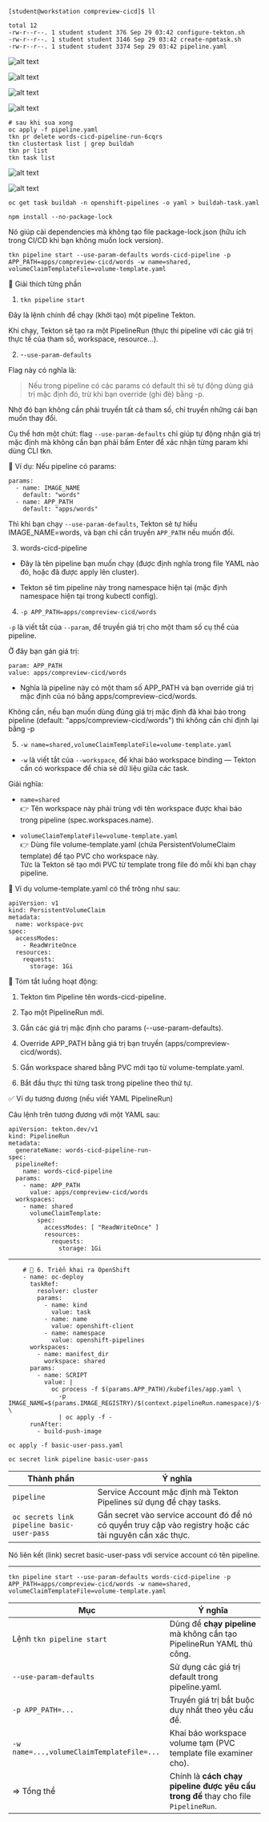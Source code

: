 ```
[student@workstation compreview-cicd]$ ll

total 12
-rw-r--r--. 1 student student 376 Sep 29 03:42 configure-tekton.sh
-rw-r--r--. 1 student student 3146 Sep 29 03:42 create-npmtask.sh
-rw-r--r--. 1 student student 3374 Sep 29 03:42 pipeline.yaml
```

![alt text](pic/1.png)

![alt text](pic/2.png)

![alt text](pic/3.png)

![alt text](pic/4.png)

```
# sau khi sua xong
oc apply -f pipeline.yaml
tkn pr delete words-cicd-pipeline-run-6cqrs 
tkn clustertask list | grep buildah
tkn pr list
tkn task list
```

![alt text](pic/5.png)

![alt text](pic/6.png)

```
oc get task buildah -n openshift-pipelines -o yaml > buildah-task.yaml
```

```
npm install --no-package-lock
```

Nó giúp cài dependencies mà không tạo file package-lock.json (hữu ích trong CI/CD khi bạn không muốn lock version).
```
tkn pipeline start --use-param-defaults words-cicd-pipeline -p APP_PATH=apps/compreview-cicd/words -w name=shared, volumeClaimTemplateFile=volume-template.yaml
```
🧠 Giải thích từng phần  
1. `tkn pipeline start`

Đây là lệnh chính để chạy (khởi tạo) một pipeline Tekton.

Khi chạy, Tekton sẽ tạo ra một PipelineRun (thực thi pipeline với các giá trị thực tế của tham số, workspace, resource...).

2. -`-use-param-defaults`

Flag này có nghĩa là:

> Nếu trong pipeline có các params có default thì sẽ tự động dùng giá trị mặc định đó, trừ khi bạn override (ghi đè) bằng -p.

Nhờ đó bạn không cần phải truyền tất cả tham số, chỉ truyền những cái bạn muốn thay đổi.

Cụ thể hơn một chút: flag `--use-param-defaults` chỉ giúp tự động nhận giá trị mặc định mà không cần bạn phải bấm Enter để xác nhận từng param khi dùng CLI tkn.

📌 Ví dụ:
Nếu pipeline có params:
```
params:
  - name: IMAGE_NAME
    default: "words"
  - name: APP_PATH
    default: "apps/words"
```

Thì khi bạn chạy `--use-param-defaults`, Tekton sẽ tự hiểu IMAGE_NAME=words, và bạn chỉ cần truyền `APP_PATH` nếu muốn đổi.

3. words-cicd-pipeline

- Đây là tên pipeline bạn muốn chạy (được định nghĩa trong file YAML nào đó, hoặc đã được apply lên cluster).

- Tekton sẽ tìm pipeline này trong namespace hiện tại (mặc định namespace hiện tại trong kubectl config).

4. `-p APP_PATH=apps/compreview-cicd/words`

`-p` là viết tắt của `--param`, để truyền giá trị cho một tham số cụ thể của pipeline.

Ở đây bạn gán giá trị:
```
param: APP_PATH
value: apps/compreview-cicd/words
```

- Nghĩa là pipeline này có một tham số APP_PATH và bạn override giá trị mặc định của nó bằng apps/compreview-cicd/words.

Không cần, nếu bạn muốn dùng đúng giá trị mặc định đã khai báo trong pipeline (default: "apps/compreview-cicd/words") thì không cần chỉ định lại bằng -p

5. `-w name=shared,volumeClaimTemplateFile=volume-template.yaml`

- `-w` là viết tắt của `--workspace`, để khai báo workspace binding — Tekton cần có workspace để chia sẻ dữ liệu giữa các task.

Giải nghĩa:

- `name=shared`  
👉 Tên workspace này phải trùng với tên workspace được khai báo trong pipeline (spec.workspaces.name).

- `volumeClaimTemplateFile=volume-template.yaml`  
👉 Dùng file volume-template.yaml (chứa PersistentVolumeClaim template) để tạo PVC cho workspace này.  
Tức là Tekton sẽ tạo mới PVC từ template trong file đó mỗi khi bạn chạy pipeline.

📌 Ví dụ volume-template.yaml có thể trông như sau:
```
apiVersion: v1
kind: PersistentVolumeClaim
metadata:
  name: workspace-pvc
spec:
  accessModes:
    - ReadWriteOnce
  resources:
    requests:
      storage: 1Gi
```
🧩 Tóm tắt luồng hoạt động:

1. Tekton tìm Pipeline tên words-cicd-pipeline.

2. Tạo một PipelineRun mới.

3. Gắn các giá trị mặc định cho params (--use-param-defaults).

4. Override APP_PATH bằng giá trị bạn truyền (apps/compreview-cicd/words).

5. Gắn workspace shared bằng PVC mới tạo từ volume-template.yaml.

6. Bắt đầu thực thi từng task trong pipeline theo thứ tự.

✅ Ví dụ tương đương (nếu viết YAML PipelineRun)

Câu lệnh trên tương đương với một YAML sau:
```
apiVersion: tekton.dev/v1
kind: PipelineRun
metadata:
  generateName: words-cicd-pipeline-run-
spec:
  pipelineRef:
    name: words-cicd-pipeline
  params:
    - name: APP_PATH
      value: apps/compreview-cicd/words
  workspaces:
    - name: shared
      volumeClaimTemplate:
        spec:
          accessModes: [ "ReadWriteOnce" ]
          resources:
            requests:
              storage: 1Gi
```


---
```
    # 🚀 6. Triển khai ra OpenShift
    - name: oc-deploy
      taskRef:
        resolver: cluster
        params:
          - name: kind
            value: task
          - name: name
            value: openshift-client
          - name: namespace
            value: openshift-pipelines
      workspaces:
        - name: manifest_dir
          workspace: shared
      params:
        - name: SCRIPT
          value: |
            oc process -f $(params.APP_PATH)/kubefiles/app.yaml \
              -p IMAGE_NAME=$(params.IMAGE_REGISTRY)/$(context.pipelineRun.namespace)/$(params.IMAGE_NAME):$(context.pipelineRun.uid) \
              | oc apply -f -
      runAfter:
        - build-push-image
```


```
oc apply -f basic-user-pass.yaml

oc secret link pipeline basic-user-pass
```

| Thành phần                                 | Ý nghĩa                                                                                                  |
| ------------------------------------------ | -------------------------------------------------------------------------------------------------------- |
| `pipeline`                                 | Service Account mặc định mà Tekton Pipelines sử dụng để chạy tasks.                                      |
| `oc secrets link pipeline basic-user-pass` | Gắn secret vào service account đó để nó có quyền truy cập vào registry hoặc các tài nguyên cần xác thực. |

Nó liên kết (link) secret basic-user-pass với service account có tên pipeline.


---
```
tkn pipeline start --use-param-defaults words-cicd-pipeline -p APP_PATH=apps/compreview-cicd/words -w name=shared, volumeClaimTemplateFile=volume-template.yaml
```

| Mục                                       | Ý nghĩa                                                                            |
| ----------------------------------------- | ---------------------------------------------------------------------------------- |
| Lệnh `tkn pipeline start`                 | Dùng để **chạy pipeline** mà không cần tạo PipelineRun YAML thủ công.              |
| `--use-param-defaults`                    | Sử dụng các giá trị default trong pipeline.yaml.                                   |
| `-p APP_PATH=...`                         | Truyền giá trị bắt buộc duy nhất theo yêu cầu đề.                                  |
| `-w name=...,volumeClaimTemplateFile=...` | Khai báo workspace volume tạm (PVC template file examiner cho).                    |
| ⇒ Tổng thể                                | Chính là **cách chạy pipeline được yêu cầu trong đề** thay cho file `PipelineRun`. |




